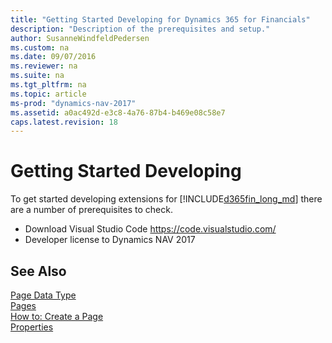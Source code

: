 ```yaml
---
title: "Getting Started Developing for Dynamics 365 for Financials"
description: "Description of the prerequisites and setup."
author: SusanneWindfeldPedersen
ms.custom: na
ms.date: 09/07/2016
ms.reviewer: na
ms.suite: na
ms.tgt_pltfrm: na
ms.topic: article
ms-prod: "dynamics-nav-2017"
ms.assetid: a0ac492d-e3c8-4a76-87b4-b469e08c58e7
caps.latest.revision: 18
---
```

# Getting Started Developing
To get started developing extensions for [!INCLUDE[d365fin_long_md](includes/d365fin_long_md.md)] there are a number of prerequisites to check.

+ Download Visual Studio Code https://code.visualstudio.com/ 
+ Developer license to Dynamics NAV 2017
 
  
## See Also  
[Page Data Type](page-data-type.md)   
[Pages](Pages.md)   
[How to: Create a Page](How-to--Create-a-Page.md)   
[Properties](Properties.md)
